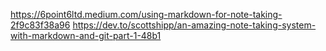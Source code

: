 https://6point6ltd.medium.com/using-markdown-for-note-taking-2f9c83f38a96
https://dev.to/scottshipp/an-amazing-note-taking-system-with-markdown-and-git-part-1-48b1
